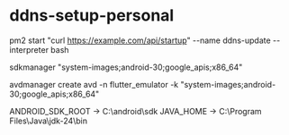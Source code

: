 # ddns-setup-personal


pm2 start "curl https://example.com/api/startup" --name ddns-update --interpreter bash


sdkmanager "system-images;android-30;google_apis;x86_64"

avdmanager create avd -n flutter_emulator -k "system-images;android-30;google_apis;x86_64"

ANDROID_SDK_ROOT  -> C:\android\sdk
JAVA_HOME -> C:\Program Files\Java\jdk-24\bin

